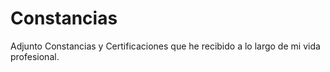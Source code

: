 # Constancias
Adjunto Constancias y Certificaciones que he recibido a lo largo de mi vida profesional.
